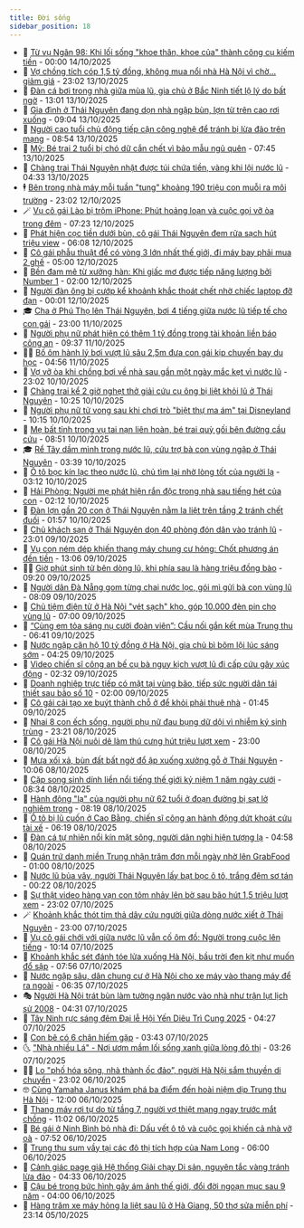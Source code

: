 ```yaml
---
title: Đời sống
sidebar_position: 18
---
```


<!-- dantri-doi-song:START -->
- 🥳 [Từ vụ Ngân 98: Khi lối sống &quot;khoe thân, khoe của&quot; thành công cụ kiếm tiền](https://dantri.com.vn/doi-song/tu-vu-ngan-98-khi-loi-song-khoe-than-khoe-cua-thanh-cong-cu-kiem-tien-20251013203620555.htm) - 00:00 14/10/2025
- 🌁 [Vợ chồng tích cóp 1,5 tỷ đồng, không mua nổi nhà Hà Nội vì chờ... giảm giá](https://dantri.com.vn/doi-song/vo-chong-tich-cop-15-ty-dong-khong-mua-noi-nha-ha-noi-vi-cho-giam-gia-20251008223950637.htm) - 23:02 13/10/2025
- 👀 [Đàn cá bơi trong nhà giữa mùa lũ, gia chủ ở Bắc Ninh tiết lộ lý do bất ngờ](https://dantri.com.vn/doi-song/dan-ca-boi-trong-nha-giua-mua-lu-gia-chu-o-bac-ninh-tiet-lo-ly-do-bat-ngo-20251013170907466.htm) - 13:01 13/10/2025
- 🐻 [Gia đình ở Thái Nguyên đang dọn nhà ngập bùn, lợn từ trên cao rơi xuống](https://dantri.com.vn/doi-song/gia-dinh-o-thai-nguyen-dang-don-nha-ngap-bun-lon-tu-tren-cao-roi-xuong-20251013153419714.htm) - 09:04 13/10/2025
- 🦅 [Người cao tuổi chủ động tiếp cận công nghệ để tránh bị lừa đảo trên mạng](https://dantri.com.vn/doi-song/nguoi-cao-tuoi-chu-dong-tiep-can-cong-nghe-de-tranh-bi-lua-dao-tren-mang-20251012225315206.htm) - 08:54 13/10/2025
- 🦩 [Mỹ: Bé trai 2 tuổi bị chó dữ cắn chết vì bảo mẫu ngủ quên](https://dantri.com.vn/doi-song/my-be-trai-2-tuoi-bi-cho-du-can-chet-vi-bao-mau-ngu-quen-20251013110632388.htm) - 07:45 13/10/2025
- 🦏 [Chàng trai Thái Nguyên nhặt được túi chứa tiền, vàng khi lội nước lũ](https://dantri.com.vn/doi-song/chang-trai-thai-nguyen-nhat-duoc-tui-chua-tien-vang-khi-loi-nuoc-lu-20251013110915031.htm) - 04:33 13/10/2025
- 🕴 [Bên trong nhà máy mỗi tuần &quot;tung&quot; khoảng 190 triệu con muỗi ra môi trường](https://dantri.com.vn/doi-song/ben-trong-nha-may-moi-tuan-tung-khoang-190-trieu-con-muoi-ra-moi-truong-20251011164254962.htm) - 23:02 12/10/2025
- 🪄 [Vụ cô gái Lào bị trộm iPhone: Phút hoảng loạn và cuộc gọi vỡ òa trong đêm](https://dantri.com.vn/doi-song/vu-co-gai-lao-bi-trom-iphone-phut-hoang-loan-va-cuoc-goi-vo-oa-trong-dem-20251012121925242.htm) - 07:23 12/10/2025
- 🚦 [Phát hiện cọc tiền dưới bùn, cô gái Thái Nguyên đem rửa sạch hút triệu view](https://dantri.com.vn/doi-song/phat-hien-coc-tien-duoi-bun-co-gai-thai-nguyen-dem-rua-sach-hut-trieu-view-20251012115247974.htm) - 06:08 12/10/2025
- 🤔 [Cô gái phẫu thuật để có vòng 3 lớn nhất thế giới, đi máy bay phải mua 2 ghế](https://dantri.com.vn/doi-song/co-gai-phau-thuat-de-co-vong-3-lon-nhat-the-gioi-di-may-bay-phai-mua-2-ghe-20251011105908556.htm) - 05:00 12/10/2025
- 🚦 [Bền đam mê từ xưởng hàn: Khi giấc mơ được tiếp năng lượng bởi Number 1](https://dantri.com.vn/doi-song/ben-dam-me-tu-xuong-han-khi-giac-mo-duoc-tiep-nang-luong-boi-number-1-20251011155337732.htm) - 02:00 12/10/2025
- 🐎 [Người đàn ông bị cướp kể khoảnh khắc thoát chết nhờ chiếc laptop đỡ đạn](https://dantri.com.vn/doi-song/nguoi-dan-ong-bi-cuop-ke-khoanh-khac-thoat-chet-nho-chiec-laptop-do-dan-20251011115510713.htm) - 00:01 12/10/2025
- 🎓 [Cha ở Phú Thọ lên Thái Nguyên, bơi 4 tiếng giữa nước lũ tiếp tế cho con gái](https://dantri.com.vn/doi-song/cha-o-phu-tho-len-thai-nguyen-boi-4-tieng-giua-nuoc-lu-tiep-te-cho-con-gai-20251011234200832.htm) - 23:00 11/10/2025
- 🐘 [Người phụ nữ phát hiện có thêm 1 tỷ đồng trong tài khoản liền báo công an](https://dantri.com.vn/doi-song/nguoi-phu-nu-phat-hien-co-them-1-ty-dong-trong-tai-khoan-lien-bao-cong-an-20251011112939848.htm) - 09:37 11/10/2025
- 🧑‍🏫 [Bố ôm hành lý bơi vượt lũ sâu 2,5m đưa con gái kịp chuyến bay du học](https://dantri.com.vn/doi-song/bo-om-hanh-ly-boi-vuot-lu-sau-25m-dua-con-gai-kip-chuyen-bay-du-hoc-20251011105115544.htm) - 04:56 11/10/2025
- 🦒 [Vợ vỡ òa khi chồng bơi về nhà sau gần một ngày mắc kẹt vì nước lũ](https://dantri.com.vn/doi-song/vo-vo-oa-khi-chong-boi-ve-nha-sau-gan-mot-ngay-mac-ket-vi-nuoc-lu-20251010160451649.htm) - 23:02 10/10/2025
- 🧰 [Chàng trai kể 2 giờ nghẹt thở giải cứu cụ ông bị liệt khỏi lũ ở Thái Nguyên](https://dantri.com.vn/doi-song/chang-trai-ke-2-gio-nghet-tho-giai-cuu-cu-ong-bi-liet-khoi-lu-o-thai-nguyen-20251010134851843.htm) - 10:25 10/10/2025
- 🧐 [Người phụ nữ tử vong sau khi chơi trò &quot;biệt thự ma ám&quot; tại Disneyland](https://dantri.com.vn/doi-song/nguoi-phu-nu-tu-vong-sau-khi-choi-tro-biet-thu-ma-am-tai-disneyland-20251010165436175.htm) - 10:15 10/10/2025
- 🌮 [Mẹ bất tỉnh trong vụ tai nạn liên hoàn, bé trai quỳ gối bên đường cầu cứu](https://dantri.com.vn/doi-song/me-bat-tinh-trong-vu-tai-nan-lien-hoan-be-trai-quy-goi-ben-duong-cau-cuu-20251010151741400.htm) - 08:51 10/10/2025
- 🎓 [Rể Tây dầm mình trong nước lũ, cứu trợ bà con vùng ngập ở Thái Nguyên](https://dantri.com.vn/doi-song/re-tay-dam-minh-trong-nuoc-lu-cuu-tro-ba-con-vung-ngap-o-thai-nguyen-20251010083026657.htm) - 03:39 10/10/2025
- 🚀 [Ô tô bọc kín lạc theo nước lũ, chủ tìm lại nhờ lòng tốt của người lạ](https://dantri.com.vn/doi-song/o-to-boc-kin-lac-theo-nuoc-lu-chu-tim-lai-nho-long-tot-cua-nguoi-la-20251010100154652.htm) - 03:12 10/10/2025
- 🤖 [Hải Phòng: Người mẹ phát hiện rắn độc trong nhà sau tiếng hét của con](https://dantri.com.vn/doi-song/hai-phong-nguoi-me-phat-hien-ran-doc-trong-nha-sau-tieng-het-cua-con-20251009205239483.htm) - 02:12 10/10/2025
- 🤩 [Đàn lợn gần 20 con ở Thái Nguyên nằm la liệt trên tầng 2 tránh chết đuối](https://dantri.com.vn/doi-song/dan-lon-gan-20-con-o-thai-nguyen-nam-la-liet-tren-tang-2-tranh-chet-duoi-20251009215357034.htm) - 01:57 10/10/2025
- 👹 [Chủ khách sạn ở Thái Nguyên dọn 40 phòng đón dân vào tránh lũ](https://dantri.com.vn/doi-song/chu-khach-san-o-thai-nguyen-don-40-phong-don-dan-vao-tranh-lu-20251009181014516.htm) - 23:01 09/10/2025
- 🦩 [Vụ con ném dép khiến thang máy chung cư hỏng: Chốt phương án đền tiền](https://dantri.com.vn/doi-song/vu-con-nem-dep-khien-thang-may-chung-cu-hong-chot-phuong-an-den-tien-20251009185852223.htm) - 13:06 09/10/2025
- 🧑‍🏫 [Giờ phút sinh tử bên dòng lũ, khi phía sau là hàng triệu đồng bào](https://dantri.com.vn/doi-song/gio-phut-sinh-tu-ben-dong-lu-khi-phia-sau-la-hang-trieu-dong-bao-20251009114354069.htm) - 09:20 09/10/2025
- 🌈 [Người dân Đà Nẵng gom từng chai nước lọc, gói mì gửi bà con vùng lũ](https://dantri.com.vn/doi-song/nguoi-dan-da-nang-gom-tung-chai-nuoc-loc-goi-mi-gui-ba-con-vung-lu-20251009135606971.htm) - 08:09 09/10/2025
- 💃 [Chủ tiệm điện tử ở Hà Nội &quot;vét sạch&quot; kho, góp 10.000 đèn pin cho vùng lũ](https://dantri.com.vn/doi-song/chu-tiem-dien-tu-o-ha-noi-vet-sach-kho-gop-10000-den-pin-cho-vung-lu-20251009122809101.htm) - 07:00 09/10/2025
- 💂 [“Cùng em tỏa sáng nụ cười đoàn viên”: Cầu nối gắn kết mùa Trung thu](https://dantri.com.vn/doi-song/cung-em-toa-sang-nu-cuoi-doan-vien-cau-noi-gan-ket-mua-trung-thu-20251009123228766.htm) - 06:41 09/10/2025
- 🦏 [Nước ngập căn hộ 10 tỷ đồng ở Hà Nội, gia chủ bì bõm lội lúc sáng sớm](https://dantri.com.vn/doi-song/nuoc-ngap-can-ho-10-ty-dong-o-ha-noi-gia-chu-bi-bom-loi-luc-sang-som-20251009082118435.htm) - 04:25 09/10/2025
- 🤡 [Video chiến sĩ công an bế cụ bà nguy kịch vượt lũ đi cấp cứu gây xúc động](https://dantri.com.vn/doi-song/video-chien-si-cong-an-be-cu-ba-nguy-kich-vuot-lu-di-cap-cuu-gay-xuc-dong-20251009085453924.htm) - 02:32 09/10/2025
- 🫶 [Doanh nghiệp trực tiếp có mặt tại vùng bão, tiếp sức người dân tái thiết sau bão số 10](https://dantri.com.vn/doi-song/doanh-nghiep-truc-tiep-co-mat-tai-vung-bao-tiep-suc-nguoi-dan-tai-thiet-sau-bao-so-10-20251008222013326.htm) - 02:00 09/10/2025
- 💪 [Cô gái cải tạo xe buýt thành chỗ ở để khỏi phải thuê nhà](https://dantri.com.vn/doi-song/co-gai-cai-tao-xe-buyt-thanh-cho-o-de-khoi-phai-thue-nha-20251006062030150.htm) - 01:45 09/10/2025
- 🦅 [Nhai 8 con ếch sống, người phụ nữ đau bụng dữ dội vì nhiễm ký sinh trùng](https://dantri.com.vn/doi-song/nhai-8-con-ech-song-nguoi-phu-nu-dau-bung-du-doi-vi-nhiem-ky-sinh-trung-20251008122903980.htm) - 23:21 08/10/2025
- 🧠 [Cô gái Hà Nội nuôi dê làm thú cưng hút triệu lượt xem](https://dantri.com.vn/doi-song/co-gai-ha-noi-nuoi-de-lam-thu-cung-hut-trieu-luot-xem-20251006194552268.htm) - 23:00 08/10/2025
- 🦅 [Mưa xối xả, bùn đất bất ngờ đổ ập xuống xưởng gỗ ở Thái Nguyên](https://dantri.com.vn/doi-song/mua-xoi-xa-bun-dat-bat-ngo-do-ap-xuong-xuong-go-o-thai-nguyen-20251008155724174.htm) - 10:06 08/10/2025
- 💪 [Cặp song sinh dính liền nổi tiếng thế giới kỷ niệm 1 năm ngày cưới](https://dantri.com.vn/doi-song/cap-song-sinh-dinh-lien-noi-tieng-the-gioi-ky-niem-1-nam-ngay-cuoi-20251008114202263.htm) - 08:34 08/10/2025
- 🧐 [Hành động &quot;lạ&quot; của người phụ nữ 62 tuổi ở đoạn đường bị sạt lở nghiêm trọng](https://dantri.com.vn/doi-song/hanh-dong-la-cua-nguoi-phu-nu-62-tuoi-o-doan-duong-bi-sat-lo-nghiem-trong-20251008085044113.htm) - 08:19 08/10/2025
- 👀 [Ô tô bị lũ cuốn ở Cao Bằng, chiến sĩ công an hành động dứt khoát cứu tài xế](https://dantri.com.vn/doi-song/o-to-bi-lu-cuon-o-cao-bang-chien-si-cong-an-hanh-dong-dut-khoat-cuu-tai-xe-20251004220505582.htm) - 06:19 08/10/2025
- 🎉 [Đàn cá tự nhiên nổi kín mặt sông, người dân nghi hiện tượng lạ](https://dantri.com.vn/doi-song/dan-ca-tu-nhien-noi-kin-mat-song-nguoi-dan-nghi-hien-tuong-la-20251008104056633.htm) - 04:58 08/10/2025
- 💂 [Quán trứ danh miền Trung nhận trăm đơn mỗi ngày nhờ lên GrabFood](https://dantri.com.vn/doi-song/quan-tru-danh-mien-trung-nhan-tram-don-moi-ngay-nho-len-grabfood-20251007204000898.htm) - 01:00 08/10/2025
- 🚀 [Nước lũ bủa vây, người Thái Nguyên lấy bạt bọc ô tô, trắng đêm sơ tán](https://dantri.com.vn/doi-song/nuoc-lu-bua-vay-nguoi-thai-nguyen-lay-bat-boc-o-to-trang-dem-so-tan-20251007224111141.htm) - 00:22 08/10/2025
- 👹 [Sự thật video hàng vạn con tôm nhảy lên bờ sau bão hút 1,5 triệu lượt xem](https://dantri.com.vn/doi-song/su-that-video-hang-van-con-tom-nhay-len-bo-sau-bao-hut-15-trieu-luot-xem-20251007185632597.htm) - 23:02 07/10/2025
- 🪄 [Khoảnh khắc thót tim thả dây cứu người giữa dòng nước xiết ở Thái Nguyên](https://dantri.com.vn/doi-song/khoanh-khac-thot-tim-tha-day-cuu-nguoi-giua-dong-nuoc-xiet-o-thai-nguyen-20251007205610310.htm) - 23:00 07/10/2025
- 🌁 [Vụ cô gái chới với giữa nước lũ vẫn cố ôm đồ: Người trong cuộc lên tiếng](https://dantri.com.vn/doi-song/vu-co-gai-choi-voi-giua-nuoc-lu-van-co-om-do-nguoi-trong-cuoc-len-tieng-20251007160558692.htm) - 10:14 07/10/2025
- 🌋 [Khoảnh khắc sét đánh tóe lửa xuống Hà Nội, bầu trời đen kịt như muốn đổ sập](https://dantri.com.vn/doi-song/khoanh-khac-set-danh-toe-lua-xuong-ha-noi-bau-troi-den-kit-nhu-muon-do-sap-20251007143654368.htm) - 07:56 07/10/2025
- 🦆 [Nước ngập sâu, dân chung cư ở Hà Nội cho xe máy vào thang máy để ra ngoài](https://dantri.com.vn/doi-song/nuoc-ngap-sau-dan-chung-cu-o-ha-noi-cho-xe-may-vao-thang-may-de-ra-ngoai-20251007131021222.htm) - 06:35 07/10/2025
- 🎭 [Người Hà Nội trát bùn làm tường ngăn nước vào nhà như trận lụt lịch sử 2008](https://dantri.com.vn/doi-song/nguoi-ha-noi-trat-bun-lam-tuong-ngan-nuoc-vao-nha-nhu-tran-lut-lich-su-2008-20251007111658068.htm) - 04:31 07/10/2025
- 🤡 [Tây Ninh rực sáng đêm Đại lễ Hội Yến Diêu Trì Cung 2025](https://dantri.com.vn/du-lich/tay-ninh-ruc-sang-dem-dai-le-hoi-yen-dieu-tri-cung-2025-20251007090042043.htm) - 04:27 07/10/2025
- 🦩 [Con bê có 6 chân hiếm gặp](https://dantri.com.vn/doi-song/con-be-co-6-chan-hiem-gap-20251007101703015.htm) - 03:43 07/10/2025
- 🌜 [&quot;Nhà nhiều Lá&quot; - Nơi ươm mầm lối sống xanh giữa lòng đô thị](https://dantri.com.vn/doi-song/nha-nhieu-la-noi-uom-mam-loi-song-xanh-giua-long-do-thi-20251007102414809.htm) - 03:26 07/10/2025
- 🧑‍🏫 [Lo &quot;phố hóa sông, nhà thành ốc đảo”, người Hà Nội  sắm thuyền di chuyển](https://dantri.com.vn/doi-song/lo-pho-hoa-song-nha-thanh-oc-dao-nguoi-ha-noi-sam-thuyen-di-chuyen-20251006161412991.htm) - 23:02 06/10/2025
- 🤓 [Cùng Yamaha Janus khám phá ba điểm đến hoài niệm dịp Trung thu Hà Nội](https://dantri.com.vn/doi-song/cung-yamaha-janus-kham-pha-ba-diem-den-hoai-niem-dip-trung-thu-ha-noi-20251006172951554.htm) - 12:00 06/10/2025
- 🤗 [Thang máy rơi tự do từ tầng 7, người vợ thiệt mạng ngay trước mắt chồng](https://dantri.com.vn/doi-song/thang-may-roi-tu-do-tu-tang-7-nguoi-vo-thiet-mang-ngay-truoc-mat-chong-20251006153931982.htm) - 11:02 06/10/2025
- 🦒 [Bé gái ở Ninh Bình bỏ nhà đi: Dấu vết ô tô và cuộc gọi khiến cả nhà vỡ oà](https://dantri.com.vn/doi-song/be-gai-o-ninh-binh-bo-nha-di-dau-vet-o-to-va-cuoc-goi-khien-ca-nha-vo-oa-20251006140308162.htm) - 07:52 06/10/2025
- 💂 [Trung thu sum vầy tại các đô thị tích hợp của Nam Long](https://dantri.com.vn/doi-song/trung-thu-sum-vay-tai-cac-do-thi-tich-hop-cua-nam-long-20251006113758187.htm) - 06:00 06/10/2025
- 🚀 [Cảnh giác page giả Hệ thống Giải chạy Di sản, nguyên tắc vàng tránh lừa đảo](https://dantri.com.vn/doi-song/canh-giac-page-gia-he-thong-giai-chay-di-san-nguyen-tac-vang-tranh-lua-dao-20251006101240082.htm) - 04:33 06/10/2025
- 🐲 [Cậu bé trong bức hình gây ám ảnh thế giới, đổi đời ngoạn mục sau 9 năm](https://dantri.com.vn/doi-song/cau-be-trong-buc-hinh-gay-am-anh-the-gioi-doi-doi-ngoan-muc-sau-9-nam-20251006065640433.htm) - 04:00 06/10/2025
- 🎡 [Hàng trăm xe máy hỏng la liệt sau lũ ở Hà Giang, 50 thợ sửa miễn phí](https://dantri.com.vn/doi-song/hang-tram-xe-may-hong-la-liet-sau-lu-o-ha-giang-50-tho-sua-mien-phi-20251005210446997.htm) - 23:14 05/10/2025<!-- dantri-doi-song:END -->

